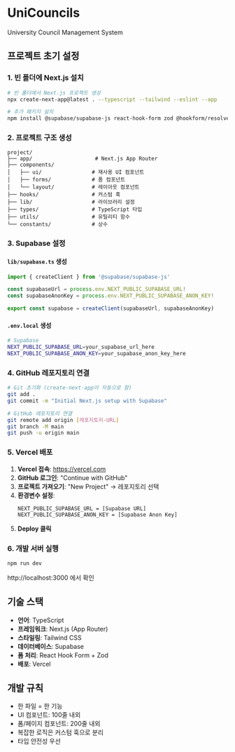 # UniCouncils

University Council Management System

## 프로젝트 초기 설정

### 1. 빈 폴더에 Next.js 설치

```bash
# 빈 폴더에서 Next.js 프로젝트 생성
npx create-next-app@latest . --typescript --tailwind --eslint --app

# 추가 패키지 설치
npm install @supabase/supabase-js react-hook-form zod @hookform/resolvers
```

### 2. 프로젝트 구조 생성

```
project/
├── app/                    # Next.js App Router
├── components/
│   ├── ui/                # 재사용 UI 컴포넌트
│   ├── forms/             # 폼 컴포넌트
│   └── layout/            # 레이아웃 컴포넌트
├── hooks/                 # 커스텀 훅
├── lib/                   # 라이브러리 설정
├── types/                 # TypeScript 타입
├── utils/                 # 유틸리티 함수
└── constants/             # 상수
```

### 3. Supabase 설정

#### `lib/supabase.ts` 생성
```typescript
import { createClient } from '@supabase/supabase-js'

const supabaseUrl = process.env.NEXT_PUBLIC_SUPABASE_URL!
const supabaseAnonKey = process.env.NEXT_PUBLIC_SUPABASE_ANON_KEY!

export const supabase = createClient(supabaseUrl, supabaseAnonKey)
```

#### `.env.local` 생성
```bash
# Supabase
NEXT_PUBLIC_SUPABASE_URL=your_supabase_url_here
NEXT_PUBLIC_SUPABASE_ANON_KEY=your_supabase_anon_key_here
```

### 4. GitHub 레포지토리 연결

```bash
# Git 초기화 (create-next-app이 자동으로 함)
git add .
git commit -m "Initial Next.js setup with Supabase"

# GitHub 레포지토리 연결
git remote add origin [레포지토리-URL]
git branch -M main
git push -u origin main
```

### 5. Vercel 배포

1. **Vercel 접속**: https://vercel.com
2. **GitHub 로그인**: "Continue with GitHub"
3. **프로젝트 가져오기**: "New Project" → 레포지토리 선택
4. **환경변수 설정**:
   ```
   NEXT_PUBLIC_SUPABASE_URL = [Supabase URL]
   NEXT_PUBLIC_SUPABASE_ANON_KEY = [Supabase Anon Key]
   ```
5. **Deploy 클릭**

### 6. 개발 서버 실행

```bash
npm run dev
```

http://localhost:3000 에서 확인

## 기술 스택

- **언어**: TypeScript
- **프레임워크**: Next.js (App Router)
- **스타일링**: Tailwind CSS
- **데이터베이스**: Supabase
- **폼 처리**: React Hook Form + Zod
- **배포**: Vercel

## 개발 규칙

- 한 파일 = 한 기능
- UI 컴포넌트: 100줄 내외
- 폼/페이지 컴포넌트: 200줄 내외
- 복잡한 로직은 커스텀 훅으로 분리
- 타입 안전성 우선
